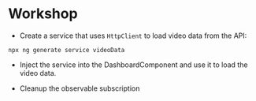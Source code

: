 # Workshop

* Create a service that uses `HttpClient` to load video data from the API:

```
npx ng generate service videoData
```

* Inject the service into the DashboardComponent and use it to load the
  video data.

* Cleanup the observable subscription
